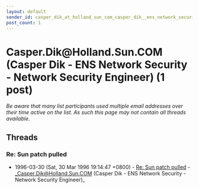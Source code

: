 ```yaml
---
layout: default
sender_id: casper_dik_at_holland_sun_com_casper_dik__ens_network_security__network_security_engineer_
post_count: 1
---
```


# Casper.Dik<span>@</span>Holland.Sun.COM (Casper Dik - ENS Network Security - Network Security Engineer) (1 post)

_Be aware that many list participants used multiple email addresses over their time active on the list. As such this page may not contain all threads available._

## Threads

### Re: Sun patch pulled
+ 1996-03-30 (Sat, 30 Mar 1996 19:14:47 +0800) - [Re: Sun patch pulled](/archive/1996/03/aa1bdd1ffe038a5e4dbfc71121160ad30978d8ccee274f13a54f308eb7dad444) - _Casper.Dik@Holland.Sun.COM (Casper Dik - ENS Network Security - Network Security Engineer)_


